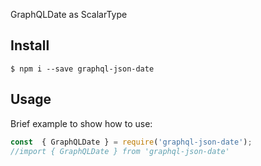 GraphQLDate as ScalarType


## Install

```
$ npm i --save graphql-json-date
```

## Usage

Brief example to show how to use:

```js
const  { GraphQLDate } = require('graphql-json-date');
//import { GraphQLDate } from 'graphql-json-date'


```